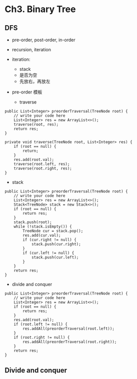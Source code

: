 # Ch3. Binary Tree

## DFS
* pre-order, post-order, in-order
* recursion, iteration
* iteration:
  - stack
  - 是否为空
  - 先放右，再放左

* pre-order 模板
  - traverse
```
public List<Integer> preorderTraversal(TreeNode root) {
    // write your code here
    List<Integer> res = new ArrayList<>();
    traverse(root, res);
    return res;
}

private void traverse(TreeNode root, List<Integer> res) {
    if (root == null) {
        return;
    }
    res.add(root.val);
    traverse(root.left, res);
    traverse(root.right, res);
}
```
  - stack
```
public List<Integer> preorderTraversal(TreeNode root) {
    // write your code here
    List<Integer> res = new ArrayList<>();
    Stack<TreeNode> stack = new Stack<>();
    if (root == null) {
        return res;
    }
    stack.push(root);
    while (!stack.isEmpty()) {
        TreeNode cur = stack.pop();
        res.add(cur.val);
        if (cur.right != null) {
            stack.push(cur.right);
        }
        if (cur.left != null) {
            stack.push(cur.left);
        }
    }
    return res;
}
```
  - divide and conquer
```
public List<Integer> preorderTraversal(TreeNode root) {
    // write your code here
    List<Integer> res = new ArrayList<>();
    if (root == null) {
        return res;
    }
    res.add(root.val);
    if (root.left != null) {
        res.addAll(preorderTraversal(root.left));
    }
    if (root.right != null) {
        res.addAll(preorderTraversal(root.right));
    }
    return res;
}
```

## Divide and conquer
